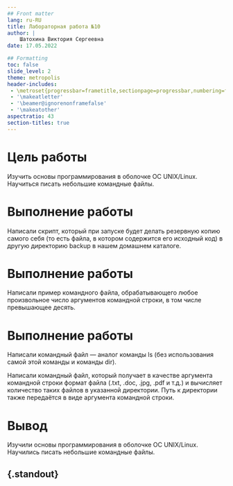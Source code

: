 ```yaml
---
## Front matter
lang: ru-RU
title: Лабораторная работа №10
author: |
	Шатохина Виктория Сергеевна
date: 17.05.2022

## Formatting
toc: false
slide_level: 2
theme: metropolis
header-includes: 
 - \metroset{progressbar=frametitle,sectionpage=progressbar,numbering=fraction}
 - '\makeatletter'
 - '\beamer@ignorenonframefalse'
 - '\makeatother'
aspectratio: 43
section-titles: true
---
```



# Цель работы

Изучить основы программирования в оболочке ОС UNIX/Linux. Научиться писать
небольшие командные файлы.

# Выполнение работы

Написали скрипт, который при запуске будет делать резервную копию самого себя (то
есть файла, в котором содержится его исходный код) в другую директорию backup
в нашем домашнем каталоге. 

# Выполнение работы

Написали пример командного файла, обрабатывающего любое произвольное число
аргументов командной строки, в том числе превышающее десять.

# Выполнение работы

Написали командный файл — аналог команды ls (без использования самой этой команды и команды dir). 

Написали командный файл, который получает в качестве аргумента командной строки
формат файла (.txt, .doc, .jpg, .pdf и т.д.) и вычисляет количество таких файлов
в указанной директории. Путь к директории также передаётся в виде аргумента командной строки.

# Вывод

Изучили основы программирования в оболочке ОС UNIX/Linux. Научились писать
небольшие командные файлы.


## {.standout}

